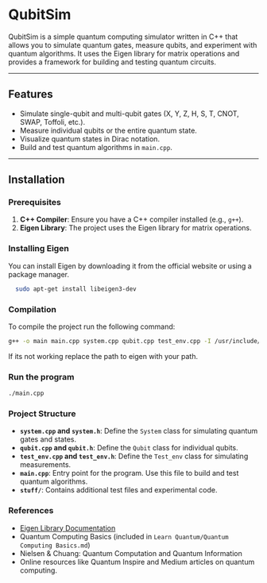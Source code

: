 # QubitSim

QubitSim is a simple quantum computing simulator written in C++ that allows you to simulate quantum gates, measure qubits, and experiment with quantum algorithms. It uses the Eigen library for matrix operations and provides a framework for building and testing quantum circuits.

---

## Features
- Simulate single-qubit and multi-qubit gates (X, Y, Z, H, S, T, CNOT, SWAP, Toffoli, etc.).
- Measure individual qubits or the entire quantum state.
- Visualize quantum states in Dirac notation.
- Build and test quantum algorithms in `main.cpp`.

---

## Installation

### Prerequisites
1. **C++ Compiler**: Ensure you have a C++ compiler installed (e.g., `g++`).
2. **Eigen Library**: The project uses the Eigen library for matrix operations.

### Installing Eigen
You can install Eigen by downloading it from the official website or using a package manager.
```bash
  sudo apt-get install libeigen3-dev
```

### Compilation
To compile the project run the following command:
```bash
g++ -o main main.cpp system.cpp qubit.cpp test_env.cpp -I /usr/include/eigen3
```
If its not working replace the path to eigen with your path.

### Run the program
```bash
./main.cpp
```

### Project Structure

- **`system.cpp` and `system.h`**: Define the `System` class for simulating quantum gates and states.
- **`qubit.cpp` and `qubit.h`**: Define the `Qubit` class for individual qubits.
- **`test_env.cpp` and `test_env.h`**: Define the `Test_env` class for simulating measurements.
- **`main.cpp`**: Entry point for the program. Use this file to build and test quantum algorithms.
- **`stuff/`**: Contains additional test files and experimental code.


### References

- [Eigen Library Documentation](https://eigen.tuxfamily.org/dox/GettingStarted.html)
- Quantum Computing Basics (included in `Learn Quantum/Quantum Computing Basics.md`)
- Nielsen & Chuang: Quantum Computation and Quantum Information
- Online resources like Quantum Inspire and Medium articles on quantum computing.
